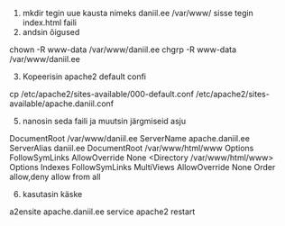 1. mkdir tegin uue kausta nimeks daniil.ee /var/www/ sisse tegin index.html faili
2. andsin õigused

chown -R www-data /var/www/daniil.ee
chgrp -R www-data /var/www/daniil.ee

3. Kopeerisin apache2 default confi 

cp /etc/apache2/sites-available/000-default.conf /etc/apache2/sites-available/apache.daniil.conf

5. nanosin seda faili ja muutsin järgmiseid asju

DocumentRoot /var/www/daniil.ee
ServerName apache.daniil.ee
ServerAlias daniil.ee
DocumentRoot /var/www/html/www
        <Directory />
                Options FollowSymLinks
                AllowOverride None
        </Directory>
        <Directory /var/www/html/www>
                Options Indexes FollowSymLinks MultiViews
                AllowOverride None
                Order allow,deny
                allow from all
        </Directory>

6. kasutasin käske

a2ensite apache.daniil.ee
service apache2 restart
